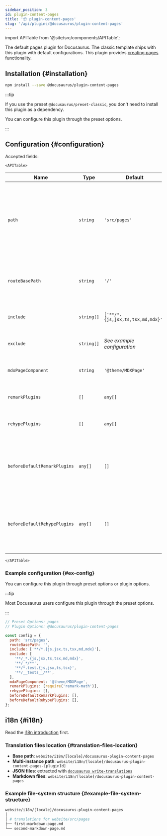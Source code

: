 ```yaml
---
sidebar_position: 3
id: plugin-content-pages
title: '📦 plugin-content-pages'
slug: '/api/plugins/@docusaurus/plugin-content-pages'
---
```


import APITable from '@site/src/components/APITable';

The default pages plugin for Docusaurus. The classic template ships with this plugin with default configurations. This plugin provides [creating pages](guides/creating-pages.md) functionality.

## Installation {#installation}

```bash npm2yarn
npm install --save @docusaurus/plugin-content-pages
```

:::tip

If you use the preset `@docusaurus/preset-classic`, you don't need to install this plugin as a dependency.

You can configure this plugin through the preset options.

:::

## Configuration {#configuration}

Accepted fields:

```mdx-code-block
<APITable>
```

| Name | Type | Default | Description |
| --- | --- | --- | --- |
| `path` | `string` | `'src/pages'` | Path to data on filesystem relative to site dir. Components in this directory will be automatically converted to pages. |
| `routeBasePath` | `string` | `'/'` | URL route for the pages section of your site. **DO NOT** include a trailing slash. |
| `include` | `string[]` | `['**/*.{js,jsx,ts,tsx,md,mdx}']` | Matching files will be included and processed. |
| `exclude` | `string[]` | _See example configuration_ | No route will be created for matching files. |
| `mdxPageComponent` | `string` | `'@theme/MDXPage'` | Component used by each MDX page. |
| `remarkPlugins` | `[]` | `any[]` | Remark plugins passed to MDX. |
| `rehypePlugins` | `[]` | `any[]` | Rehype plugins passed to MDX. |
| `beforeDefaultRemarkPlugins` | `any[]` | `[]` | Custom Remark plugins passed to MDX before the default Docusaurus Remark plugins. |
| `beforeDefaultRehypePlugins` | `any[]` | `[]` | Custom Rehype plugins passed to MDX before the default Docusaurus Rehype plugins. |

```mdx-code-block
</APITable>
```

### Example configuration {#ex-config}

You can configure this plugin through preset options or plugin options.

:::tip

Most Docusaurus users configure this plugin through the preset options.

:::

```js config-tabs
// Preset Options: pages
// Plugin Options: @docusaurus/plugin-content-pages

const config = {
  path: 'src/pages',
  routeBasePath: '',
  include: ['**/*.{js,jsx,ts,tsx,md,mdx}'],
  exclude: [
    '**/_*.{js,jsx,ts,tsx,md,mdx}',
    '**/_*/**',
    '**/*.test.{js,jsx,ts,tsx}',
    '**/__tests__/**',
  ],
  mdxPageComponent: '@theme/MDXPage',
  remarkPlugins: [require('remark-math')],
  rehypePlugins: [],
  beforeDefaultRemarkPlugins: [],
  beforeDefaultRehypePlugins: [],
};
```

## i18n {#i18n}

Read the [i18n introduction](../../i18n/i18n-introduction.md) first.

### Translation files location {#translation-files-location}

- **Base path**: `website/i18n/[locale]/docusaurus-plugin-content-pages`
- **Multi-instance path**: `website/i18n/[locale]/docusaurus-plugin-content-pages-[pluginId]`
- **JSON files**: extracted with [`docusaurus write-translations`](../../cli.md#docusaurus-write-translations-sitedir)
- **Markdown files**: `website/i18n/[locale]/docusaurus-plugin-content-pages`

### Example file-system structure {#example-file-system-structure}

```bash
website/i18n/[locale]/docusaurus-plugin-content-pages
│
│ # translations for website/src/pages
├── first-markdown-page.md
└── second-markdown-page.md
```
